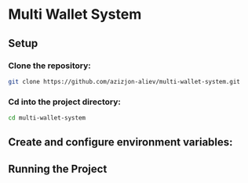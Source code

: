 # Multi Wallet System

## Setup
### Clone the repository:
```bash
git clone https://github.com/azizjon-aliev/multi-wallet-system.git
```
### Cd into the project directory:
```bash
cd multi-wallet-system
```

## Create and configure environment variables:


## Running the Project

